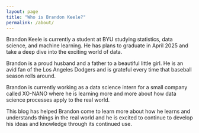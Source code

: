 ```yaml
---
layout: page
title: "Who is Brandon Keele?"
permalink: /about/
---
```


Brandon Keele is currently a student at BYU studying statistics, data science, and machine learning. He has plans to graduate in April 2025 and take a deep dive into the exciting world of data.

Brandon is a proud husband and a father to a beautiful little girl. He is an avid fan of the Los Angeles Dodgers and is grateful every time that baseball season rolls around.

Brandon is currently working as a data science intern for a small company called XO-NANO where he is learning more and more about how data science processes apply to the real world.

This blog has helped Brandon come to learn more about how he learns and understands things in the real world and he is excited to continue to develop his ideas and knowledge through its continued use.